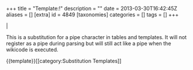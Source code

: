 +++
title = "Template:!"
description = ""
date = 2013-03-30T16:42:45Z
aliases = []
[extra]
id = 4849
[taxonomies]
categories = []
tags = []
+++

|<noinclude>

This is a substitution for a pipe character in tables and templates. It will not register as a pipe during parsing but will still act like a pipe when the wikicode is executed.

{{template}}[[category:Substitution Templates]]</noinclude>
